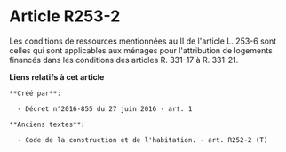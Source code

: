 # Article R253-2

Les conditions de ressources mentionnées au II de l'article L. 253-6 sont celles qui sont applicables aux ménages pour
l'attribution de logements financés dans les conditions des articles R. 331-17 à R. 331-21.

**Liens relatifs à cet article**

	**Créé par**:

	  - Décret n°2016-855 du 27 juin 2016 - art. 1

	**Anciens textes**:

	  - Code de la construction et de l'habitation. - art. R252-2 (T)
